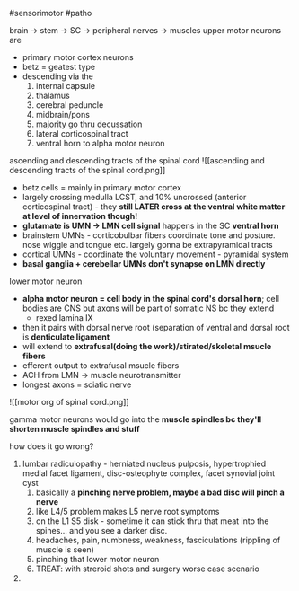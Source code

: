 #sensorimotor 
#patho 

brain -> stem -> SC -> peripheral nerves -> muscles 
upper motor neurons are 
- primary motor cortex neurons
- betz = geatest type 
- descending via the 
	1. internal capsule 
	2. thalamus 
	3. cerebral peduncle 
	4. midbrain/pons
	5. majority go thru decussation 
	6. lateral corticospinal tract
	7. ventral horn to alpha motor neuron 

ascending and descending tracts of the spinal cord 
![[ascending and descending tracts of the spinal cord.png]]
- betz cells = mainly in primary motor cortex
- largely crossing medulla LCST, and 10% uncrossed (anterior corticospinal tract) - they **still LATER cross at the ventral white matter at level of innervation though!**
- **glutamate is UMN -> LMN cell signal** happens in the SC **ventral horn**
- brainstem UMNs - corticobulbar fibers coordinate tone and posture.  nose wiggle and tongue etc. largely gonna be extrapyramidal tracts 
- cortical UMNs - coordinate the voluntary movement  - pyramidal system
- **basal ganglia + cerebellar UMNs don't synapse on LMN directly**

lower motor neuron 
- **alpha motor neuron = cell body in the spinal cord's dorsal horn**; cell bodies are CNS but axons will be part of somatic NS bc they extend
	- rexed lamina IX
- then it pairs with dorsal nerve root (separation of ventral and dorsal root is **denticulate ligament**
- will extend to **extrafusal(doing the work)/stirated/skeletal msucle fibers**
- efferent output to extrafusal msucle fibers 
- ACH from LMN -> muscle neurotransmitter 
- longest axons = sciatic nerve 

![[motor org of spinal cord.png]]

gamma motor neurons would go into the **muscle spindles bc they'll shorten muscle spindles and stuff**

how does it go wrong? 
1. lumbar radiculopathy - herniated nucleus pulposis, hypertrophied medial facet ligament, disc-osteophyte complex, facet synovial joint cyst
	1. basically a **pinching nerve problem, maybe a bad disc will pinch a nerve**
	2. like L4/5 problem makes L5 nerve root symptoms 
	3. on the L1 S5 disk - sometime it can stick thru that meat into the spines... and you see a darker disc. 
	4. headaches, pain, numbness, weakness, fasciculations (rippling of muscle is seen)
	5. pinching that lower motor neuron 
	6. TREAT: with streroid shots and surgery worse case scenario 
2. 